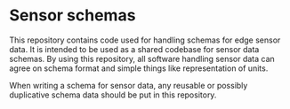 # Sensor schemas
This repository contains code used for handling schemas for edge sensor data. It
is intended to be used as a shared codebase for sensor data schemas. By using
this repository, all software handling sensor data can agree on schema format
and simple things like representation of units.

When writing a schema for sensor data, any reusable or possibly duplicative
schema data should be put in this repository.
